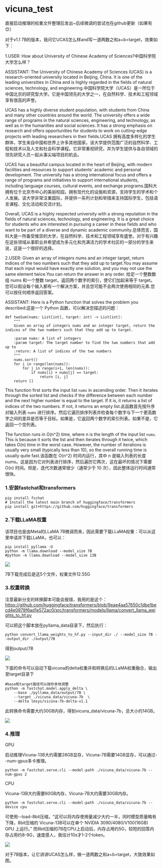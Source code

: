 # vicuna_test

直接启动推理的权重文件整理后发出~后续微调的尝试也在github更新（如果有😊）

对于v1.1 7B的版本，我问它UCAS怎么样and写一道两数之和a+b=target，效果如下：

1.USER: How about University of Chinese Academy of Sciences?中国科学院大学怎么样？

ASSISTANT: The University of Chinese Academy of Sciences (UCAS) is a research-oriented university located in Beijing, China. It is one of the leading universities in China and is highly regarded in the fields of natural sciences, technology, and engineering.中国科学院大学（UCAS）是一所位于中国北京的研究型大学。它是中国领先的大学之一，在自然科学、技术和工程领域享有很高的声誉。

UCAS has a highly diverse student population, with students from China and many other countries around the world. The university offers a wide range of programs in the natural sciences, engineering, and technology, as well as in the humanities and social sciences. It has a strong emphasis on research and offers opportunities for students to work on cutting-edge projects with leading researchers in their fields.UCAS 拥有高度多样化的学生群体，学生来自中国和世界上许多其他国家。该大学提供范围广泛的自然科学、工程和技术以及人文和社会科学课程。它非常重视研究，并为学生提供与各自领域的领先研究人员一起从事尖端项目的机会。

UCAS has a beautiful campus located in the heart of Beijing, with modern facilities and resources to support students' academic and personal development. The university has a strong international focus and offers a range of programs and initiatives to support international students, including language courses, cultural events, and exchange programs.国科大拥有位于北京市中心的美丽校园，拥有现代化的设施和资源，支持学生的学术和个人发展。该大学非常注重国际，并提供一系列计划和举措来支持国际学生，包括语言课程、文化活动和交流计划。

Overall, UCAS is a highly respected university with a strong reputation in the fields of natural sciences, technology, and engineering. It is a great choice for students who are interested in pursuing a career in these fields and who want to be part of a diverse and dynamic academic community.总体而言，国科大是一所备受推崇的大学，在自然科学、技术和工程领域享有盛誉。对于有兴趣在这些领域从事职业并希望成为多元化和充满活力的学术社区的一部分的学生来说，这是一个很好的选择。

2.USER: Given an array of integers nums and an integer target, return indices of the two numbers such that they add up to target.You may assume that each input would have exactly one solution, and you may not use the same element twice.You can return the answer in any order.
给定一个整数数组 nums 和一个整数 target，返回两个数字的索引，使它们加起来等于 target。您可以假设每个输入都有一个解决方案，并且您可能不会两次使用相同的元素.您可以按任何顺序返回答案。

ASSISTANT: Here is a Python function that solves the problem you described:这是一个 Python 函数，可以解决您描述的问题：
```
def twoSum(nums: List[int], target: int) -> List[int]:
    """
    Given an array of integers nums and an integer target, return the indices of the two numbers such that they add up to target.

    :param nums: A list of integers
    :param target: The target number to find the two numbers that add up to
    :return: A list of indices of the two numbers
    """
    nums.sort()
    for i in range(len(nums)):
        for j in range(i+1, len(nums)):
            if nums[i] + nums[j] == target:
                return [i, j]
    return []
```
This function first sorts the input list `nums` in ascending order. Then it iterates through the sorted list and checks if the difference between each number and the next higher number is equal to the target. If it is, it returns a list of indices of the two numbers. If not, it returns an empty list.此函数首先按升序对输入列表 `nums` 进行排序。然后它遍历排序列表并检查每个数字与下一个更高数字之间的差异是否等于目标。如果是，它返回两个数字的索引列表。如果不是，它返回一个空列表。

The function runs in O(n^2) time, where n is the length of the input list `nums`. This is because it sorts the list and then iterates through it twice, which takes O(n) time in the worst case. However, the number of iterations is usually very small (typically less than 10), so the overall running time is usually quite fast.该函数在 O(n^2) 时间内运行，其中 n 是输入列表的长度nums。这是因为它对列表进行排序，然后遍历它两次，这在最坏的情况下需要 O(n) 时间。但是，迭代次数通常很少（通常少于 10 次），因此整体运行时间通常很快。

### 1.安装fastchat和transformers
```
pip install fschat
# Install the latest main branch of huggingface/transformers
pip install git+https://github.com/huggingface/transformers
```
### 2.下载LLaMA权重
该项目也是由Meta的LLaMA 7B微调而来，因此需要下载LLaMA权重：可以从这里申请并下载LLaMA，也可以：
```
pip install pyllama -U
python -m llama.download --model_size 7B
#python -m llama.download --model_size 13B
```

![](https://raw.githubusercontent.com/noobimp/vicuna_test/main/1.png#pic_center)


7B下载完成后是这5个文件，权重文件12.55G

### 3.权重转换
注意最新分支的转换脚本可能会报错，我用的是这个：
https://github.com/huggingface/transformers/blob/9eae4aa57650c1dbe1becd4e0979f6ad1e572ac0/src/transformers/models/llama/convert_llama_weights_to_hf.py

可以把这个脚本放在pyllama_data目录下，然后执行：
```
python convert_llama_weights_to_hf.py --input_dir ./ --model_size 7B --output_dir ./output/7B
```
得到output/7B

![](https://raw.githubusercontent.com/noobimp/vicuna_test/main/2.png#pic_center)


下面的命令可以自动下载vicuna的delta权重并和转换后的LLaMA权重融合，输出至target目录下
```
#base和target路径可以按你本地调整
python -m fastchat.model.apply_delta \
    --base ./pyllama_data/output/7B \
    --target ./vicuna_data/vicuna-7b  \
    --delta lmsys/vicuna-7b-delta-v1.1
```

此转换命令需要大约30GB内存，得到vicuna_data/vicuna-7b，总大小约14GB。

![](https://raw.githubusercontent.com/noobimp/vicuna_test/main/3.png#pic_center)
    
### 4.推理
GPU

启动推理Vicuna-13B大约需要28GB显存，Vicuna-7B需要14GB显存，可以通过--num-gpus多卡推理。

```
python -m fastchat.serve.cli --model-path ./vicuna_data/vicuna-7b --num-gpus 2
```

CPU

Vicuna-13B大约需要60GB内存，Vicuna-7B大约需要30GB内存。

```
python -m fastchat.serve.cli --model-path ./vicuna_data/vicuna-7b --device cpu
```

可使用--load-8bit压缩，“这可以将内存使用量减少大约一半，同时模型质量略有下降，8bit压缩的 Vicuna-13B可以在单个 NVIDIA 3090/4080/V100(16GB) GPU 上运行。”
而8bit压缩的7B在CPU上启动后，内存占用约5G，较短的回答内存占用约8-9G，速度感人，我估计10s才1-2个token。
    
![](https://raw.githubusercontent.com/noobimp/vicuna_test/main/4.png#pic_center)

对于7B版本，让它讲讲UCAS怎么样，做一道两数之和a+b=target，大致效果如图。
